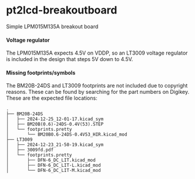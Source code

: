 # pt2lcd-breakoutboard
Simple LPM015M135A breakout board 

#### Voltage regulator

The LPM015M135A expects 4.5V on VDDP, so an LT3009 voltage regulator is included in the design that steps 5V down to 4.5V.

#### Missing footprints/symbols

The BM20B-24DS and LT3009 footprints are not included due to copyright reasons. These can be found by searching for the part numbers on Digikey. These are the expected file locations:

```
.
├── BM20B-24DS
│   ├── 2024-12-25_12-01-17.kicad_sym
│   ├── BM20B(0.6)-24DS-0.4V(53).STEP
│   └── footprints.pretty
│       └── BM20B0.6-24DS-0.4V53_HIR.kicad_mod
├── LT3009
│   ├── 2024-12-23_21-50-19.kicad_sym
│   ├── 3009fd.pdf
│   └── footprints.pretty
│       ├── DFN-6_DC_LIT.kicad_mod
│       ├── DFN-6_DC_LIT-L.kicad_mod
│       └── DFN-6_DC_LIT-M.kicad_mod
```

